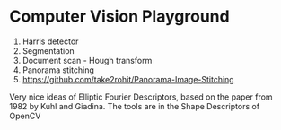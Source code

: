 # Computer Vision Playground

1. Harris detector
2. Segmentation
3. Document scan - Hough transform
4. Panorama stitching
5. https://github.com/take2rohit/Panorama-Image-Stitching

Very nice ideas of Elliptic Fourier Descriptors, based on the paper from 1982 by Kuhl and Giadina. The tools are in the Shape Descriptors of OpenCV

